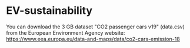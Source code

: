 # EV-sustainability

You can download the 3 GB dataset "CO2 passenger cars v19" (data.csv) from the European Environment Agency website: https://www.eea.europa.eu/data-and-maps/data/co2-cars-emission-18 


